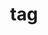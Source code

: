 ---
category: 3-letters
denotation: null
name: tag
reference_link: https://www.etymonline.com/word/tag
root_language: null
root_name: null
title: tag
type: free
word_sums:
- respelling: tag
  sum: 'Tag + '
---